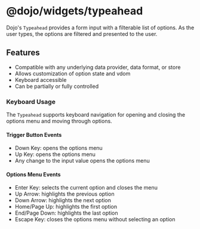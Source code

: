 # @dojo/widgets/typeahead

Dojo's `Typeahead` provides a form input with a filterable list of options. As the user types, the options are filtered and presented to the user.

## Features

-   Compatible with any underlying data provider, data format, or store
-   Allows customization of option state and vdom
-   Keyboard accessible
-   Can be partially or fully controlled

### Keyboard Usage

The `Typeahead` supports keyboard navigation for opening and closing the options menu and moving through options.

#### Trigger Button Events

-   Down Key: opens the options menu
-   Up Key: opens the options menu
-   Any change to the input value opens the options menu

#### Options Menu Events

-   Enter Key: selects the current option and closes the menu
-   Up Arrow: highlights the previous option
-   Down Arrow: highlights the next option
-   Home/Page Up: highlights the first option
-   End/Page Down: highlights the last option
-   Escape Key: closes the options menu without selecting an option
